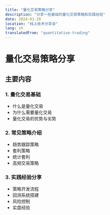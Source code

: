 ```yaml
---
title: "量化交易策略分享"
description: "分享一些基础的量化交易策略和实践经验"
date: 2024-01-20
location: "线上技术分享会"
lang: zh
translatedFrom: "quantitative-trading"
---
```


# 量化交易策略分享

## 主要内容

### 1. 量化交易基础
- 什么是量化交易
- 为什么需要量化交易
- 量化交易的优势与劣势

### 2. 常见策略介绍
- 趋势跟踪策略
- 套利策略
- 统计套利
- 高频交易策略

### 3. 实践经验分享
- 策略开发流程
- 回测系统搭建
- 风险控制
- 实盘经验
